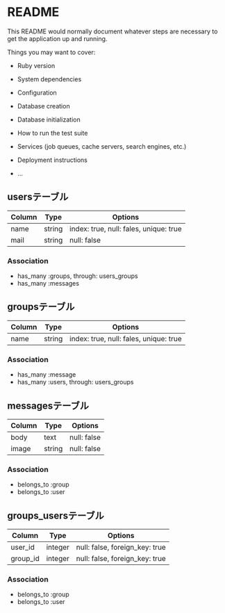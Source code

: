 # README

This README would normally document whatever steps are necessary to get the
application up and running.

Things you may want to cover:

* Ruby version

* System dependencies

* Configuration

* Database creation

* Database initialization

* How to run the test suite

* Services (job queues, cache servers, search engines, etc.)

* Deployment instructions

* ...
## usersテーブル

|Column|Type|Options|
|------|----|-------|
|name|string|index: true, null: fales, unique: true|
|mail|string|null: false|

### Association
- has_many :groups, through: users_groups
- has_many :messages

## groupsテーブル

|Column|Type|Options|
|------|----|-------|
|name|string|index: true, null: fales, unique: true|

### Association
- has_many :message
- has_many :users, through: users_groups


## messagesテーブル

|Column|Type|Options|
|------|----|-------|
|body|text|null: false|
|image|string|null: false|

### Association
- belongs_to :group
- belongs_to :user

## groups_usersテーブル

|Column|Type|Options|
|------|----|-------|
|user_id|integer|null: false, foreign_key: true|
|group_id|integer|null: false, foreign_key: true|

### Association
- belongs_to :group
- belongs_to :user